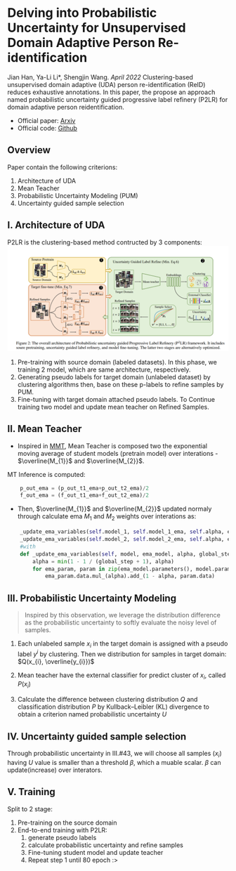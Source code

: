 # Delving into Probabilistic Uncertainty for Unsupervised Domain Adaptive Person Re-identification
Jian Han, Ya-Li Li*, Shengjin Wang. _April 2022_
Clustering-based unsupervised domain adaptive (UDA) person re-identification (ReID) reduces exhaustive annotations. In this paper, the propose an approach named probabilistic uncertainty guided progressive label refinery (P2LR) for domain adaptive person reidentification.

* Official paper: [Arxiv](https://arxiv.org/pdf/2112.14025.pdf)
* Official code: [Github](https://github.com/JeyesHan/P2LR)

## Overview
Paper contain the following criterions:
1. Architecture of UDA
2. Mean Teacher
3. Probabilistic Uncertainty Modeling (PUM)
4. Uncertainty guided sample selection

## I. Architecture of UDA
P2LR is the clustering-based method contructed by 3 components: 
![image](../images/P2LR/overall%20architecture.png)

1. Pre-training with source domain (labeled datasets). In this phase, we training 2 model, which are same architecture, respectively.
2. Generating pseudo labels for target domain (unlabeled dataset) by clustering algorithms then, base on these p-labels to refine samples by PUM.
3. Fine-tuning with target domain attached pseudo labels. To Continue training two model and update mean teacher on Refined Samples.

## II. Mean Teacher
*  Inspired in [MMT](https://github.com/yxgeee/MMT), Mean Teacher is composed two the exponential moving average of student models (pretrain model) over interations - $\overline{M_{1}}$ and $\overline{M_{2}}$.

MT Inference is computed: 
```python
    p_out_ema = (p_out_t1_ema+p_out_t2_ema)/2
    f_out_ema = (f_out_t1_ema+f_out_t2_ema)/2
```
*  Then, $\overline{M_{1}}$ and $\overline{M_{2}}$ updated normaly through calculate ema $M_{1}$ and $M_{2}$ weights over interations as:    
```python
    _update_ema_variables(self.model_1, self.model_1_ema, self.alpha, epoch*len(data_loader_target)+i)
    _update_ema_variables(self.model_2, self.model_2_ema, self.alpha, epoch*len(data_loader_target)+i)
    #with
    def _update_ema_variables(self, model, ema_model, alpha, global_step):
        alpha = min(1 - 1 / (global_step + 1), alpha)
        for ema_param, param in zip(ema_model.parameters(), model.parameters()):
            ema_param.data.mul_(alpha).add_(1 - alpha, param.data)
```

  
## III. Probabilistic Uncertainty Modeling
> Inspired by this observation, we leverage the distribution difference as the probabilistic uncertainty to softly evaluate the noisy level of samples.

1. Each unlabeled sample $x_{i}$ in the target domain is assigned with a pseudo label $y^i$ by clustering. Then we distribution for samples in target domain: 
   $Q(x_{i}, \overline{y_{i}})$ 

2. Mean teacher have the external classifier for predict cluster of $x_{i}$, called $P(x_{i})$
3. Calculate the difference between clustering distribution $Q$ and classification distribution $P$ by Kullback–Leibler (KL) divergence to obtain  a criterion named probabilistic uncertainty $U$   

## IV. Uncertainty guided sample selection

Through probabilistic uncertainty in III.#43, we will choose all samples ($x_{i}$) having $U$ value is smaller than a threshold $\beta$, which a muable scalar. $\beta$ can update(increase) over interators.

## V. Training
Split to 2 stage: 

1. Pre-training on the source domain
2. End-to-end training with P2LR: 
   1.  generate pseudo labels
   2.  calculate probabilistic uncertainty and refine samples
   3.  Fine-tuning student model and update teacher
   4.  Repeat step 1 until 80 epoch :> 
